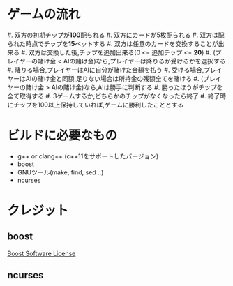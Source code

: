 # ゲームの流れ

#. 双方の初期チップが**100**配られる
#. 双方にカードが5枚配られる
#. 双方は配られた時点でチップを**15**ベットする
#. 双方は任意のカードを交換することが出来る
#. 双方は交換した後,チップを追加出来る(0 <= 追加チップ <= **20**)
#. (プレイヤーの賭け金 < AIの賭け金)なら,プレイヤーは降りるか受けるかを選択する
#. 降りる場合,プレイヤーはAIに自分が賭けた金額を払う
#. 受ける場合,プレイヤーはAIの賭け金と同額,足りない場合は所持金の残額全てを賭ける
#. (プレイヤーの賭け金 > AIの賭け金)なら,AIは勝手に判断する
#. 勝ったほうがチップを全て取得する
#. 3ゲームするか,どちらかのチップがなくなったら終了
#. 終了時にチップを100以上保持していれば,ゲームに勝利したこととする

# ビルドに必要なもの

* g++ or clang++ (c++11をサポートしたバージョン)
* boost
* GNUツール(make, find, sed ..)
* ncurses

# クレジット

## boost

[Boost Software License](http://www.boost.org/users/license.html)

## ncurses

``` {include="ncurses_README"}
```
